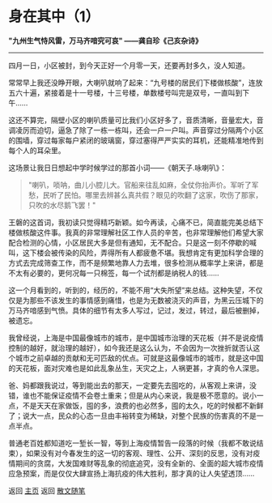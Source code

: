 # 身在其中（1）

**"九州生气恃风雷，万马齐喑究可哀"
——龚自珍《己亥杂诗》**

***

四月一日，小区被封，到今天正好一个月零一天，还要再封多久，没人知道。

常常早上我还没睁开眼，大喇叭就响了起来：“九号楼的居民们下楼做核酸”，连放五六十遍，紧接着是十一号楼，十三号楼，单数楼号叫完是双号，一直叫到下午……

这还不算完，隔壁小区的喇叭质量可比我们小区好多了，音质清晰，音量宏大，音调凌厉而迫切，逼急了除了一栋一栋叫，还会一户一户叫。声音穿过分隔两个小区的围墙，穿过每家每户紧闭的玻璃窗，穿过塞得严严实实的耳机，还能精准地传到每个人的耳朵里。

这场景让我日日想起中学时候学过的那首小词——《朝天子.咏喇叭》：

> "喇叭，唢呐，曲儿小腔儿大。官船来往乱如麻，全仗你抬声价。军听了军愁，民听了民怕。哪里去辨甚么真共假？眼见的吹翻了这家，吹伤了那家，只吹的水尽鹅飞罢！"

王磐的这首词，我初读只觉得精巧新颖。如今再读，心痛不已，简直能完美总结下楼做核酸这件事。我真的非常理解社区工作人员的辛苦，也非常理解他们希望大家配合检测的心情，小区居民大多是但有通知，无不配合。只是这一刻不停歇的喊叫，这下楼会被传染的风险，弄得所有人都疲惫不堪。我想肯定有更加科学合理的方式去完成筛查工作，而不是频繁地靠人力去堆，很多检测从概率学上来讲，都是不太有必要的，更何况每一只棉签，每一个试剂都是纳税人的钱……

这一个月看到的，听到的，经历的，不能不用“大失所望”来总结。这种失望，不仅仅是为那些不该发生的事情感到痛惜，也是为无数被浇灭的声音，为黑云压城下的万马齐喑感到气愤。具体的细节有太多人写过，记过，发过，转过，最后被删掉，被遗忘。

我曾经说，上海是中国最像城市的城市，是中国城市治理的天花板（并不是说疫情控制的越好，就治理的越好），如今我还是这么认为，不会因为一次挫折就否认这个城市之前卓越的贡献和无可匹敌的优点。可就是这最像城市的城市，就是这中国的天花板，面对灾难也是如此乱象丛生，天灾之上，人祸更甚，才真的令人深思。

爸、妈都跟我说过，等到能出去的那天，一定要先去囤吃的，从客观上来讲，没错，谁也不能保证疫情不会卷土重来；但是从内心来说，我是极不愿意的。说小一点，不是天天在家做饭，囤的多，浪费的也必然多，囤的太久，吃的时候都不新鲜了；说大一点，民众的心态一旦由丰裕转变为稀缺，对整个民族的伤害真的不是一点半点。

普通老百姓都知道吃一堑长一智，等到上海疫情暂告一段落的时候（我都不敢说结束），如果没有对今春发生的这一切的客观、理性、公开、深刻的反思，没有对疫情期间的贪腐，大发国难财等乱象的彻底追究，没有全新的、全面的超大城市疫情应急预案，而是仅仅大肆宣扬上海抗疫的伟大胜利，那才真的让人失望透顶……

返回 [主页](../../../intro.md)
返回 [散文随笔](../../../posts/essaycollection.md)
